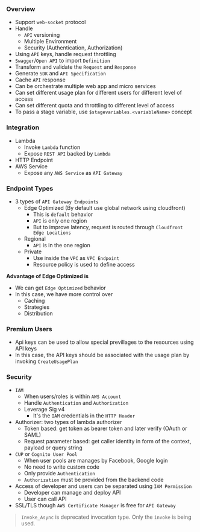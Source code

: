 ### Overview

- Support `web-socket` protocol
- Handle
  - `API` versioning
  - Multiple Environment
  - Security (Authentication, Authorization)
- Using `API` keys, handle request throttling
- `Swagger`/`Open API` to import `Definition`
- Transform and validate the `Request` and `Response`
- Generate `SDK` and `API Specification`
- Cache `API` response
- Can be orchestrate multiple web app and micro services
- Can set different usage plan for different users for different level of access
- Can set different quota and throttling to different level of access
- To pass a stage variable, use `$stagevariables.<variableName>` concept

### Integration

- Lambda
  - Invoke `Lambda` function
  - Expose `REST API` backed by `Lambda`
- HTTP Endpoint
- AWS Service
  - Expose any `AWS Service` as `API Gateway`

### Endpoint Types

- 3 types of `API Gateway Endpoints`
  - Edge Optimized (By default use global network using cloudfront)
    - This is `default` behavior
    - `API` is only one region
    - But to improve latency, request is routed through `Cloudfront Edge Locations`
  - Regional
    - `API` is in the one region
  - Private
    - Use inside the `VPC` as `VPC Endpoint`
    - Resource policy is used to define access

**Advantage of Edge Optimized is**
- We can get `Edge Optimized` behavior
- In this case, we have more control over
  - Caching
  - Strategies
  - Distribution

### Premium Users

- Api keys can be used to allow special previllages to the resources using API keys
- In this case, the API keys should be associated with the usage plan by invoking `CreateUsagePlan`

### Security

- `IAM`
  - When users/roles is within `AWS Account`
  - Handle `Authentication` and `Authorization`
  - Leverage Sig v4
    - It's the `IAM` credentials in the `HTTP Header`
- Authorizer: two types of lambda authorizer
  - Token based: get token as bearer token and later verify (OAuth or SAML)
  - Request parameter based: get caller identity in form of the context, payload or query string
- `CUP` or `Cognito User Pool`
  - When user pools are manages by Facebook, Google login
  - No need to write custom code
  - Only provide `Authentication`
  - `Authorization` must be provided from the backend code
- Access of developer and users can be separated using `IAM Permission`
  - Developer can manage and deploy API
  - User can call API
- SSL/TLS though `AWS Certificate Manager` is free for `API Gateway`

> `Invoke_Async` is deprecated invocation type. Only the `invoke` is being used.
